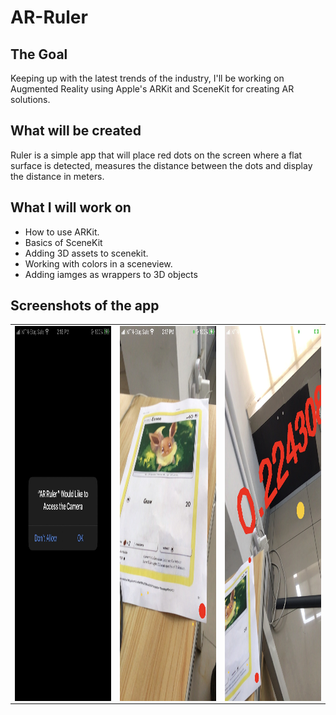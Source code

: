 # AR-Ruler

## The Goal

Keeping up with the latest trends of the industry, I'll be working on Augmented Reality using Apple's ARKit and SceneKit for creating AR solutions.

## What will be created

Ruler is a simple app that will place red dots on the screen where a flat surface is detected, measures the distance between the dots and display the distance in meters. 

## What I will work on

* How to use ARKit.
* Basics of SceneKit
* Adding 3D assets to scenekit.
* Working with colors in a sceneview.
* Adding iamges as wrappers to 3D objects


## Screenshots of the app
<table>
 <tr>
  <td>
   <img align="left" alt="IMG" src="https://raw.githubusercontent.com/BashirYesufu/AR-Ruler/main/Documentation/image 1.jpg" width="400" height="600" />
  </td>
  <td>
    <img align="center" alt="IMG" src="https://raw.githubusercontent.com/BashirYesufu/AR-Ruler/main/Documentation/image 2.jpg" width="400" height="600" />
  </td>
   <td>
    <img align="right" alt="IMG" src="https://raw.githubusercontent.com/BashirYesufu/AR-Ruler/main/Documentation/image 3.jpg" width="400" height="600" />
  </td>
 </tr>
</table>
